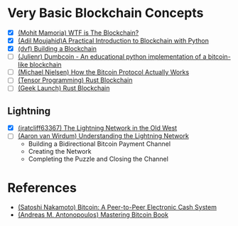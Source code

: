 # Very Basic Blockchain Concepts
- [x] [(Mohit Mamoria) WTF is The Blockchain? ](https://hackernoon.com/wtf-is-the-blockchain-1da89ba19348)
- [x] [(Adil Moujahid)A Practical Introduction to Blockchain with Python](http://adilmoujahid.com/posts/2018/03/intro-blockchain-bitcoin-python/)
- [x] [(dvf) Building a Blockchain](https://github.com/dvf/blockchain/blob/master/blockchain.py)
- [ ] [(Julienr) Dumbcoin - An educational python implementation of a bitcoin-like blockchain](https://github.com/julienr/ipynb_playground/blob/master/bitcoin/dumbcoin/dumbcoin.ipynb)
- [ ] [(Michael Nielsen) How the Bitcoin Protocol Actually Works](http://www.michaelnielsen.org/ddi/how-the-bitcoin-protocol-actually-works/)
- [ ] [(Tensor Programming) Rust Blockchain](https://github.com/tensor-programming/Rust_block_chain/blob/master/src/blockchain.rs)
- [ ] [(Geek Launch) Rust Blockchain](https://github.com/GeekLaunch/blockchain-rust)

## Lightning
- [x] [(jratcliff63367) The Lightning Network in the Old West](https://letstalkbitcoin.com/blog/post/the-lightning-network-elidhdicacs)
- [ ] [(Aaron van Wirdum) Understanding the Lightning Network](https://bitcoinmagazine.com/articles/understanding-the-lightning-network-part-building-a-bidirectional-payment-channel-1464710791/)
  - Building a Bidirectional Bitcoin Payment Channel
  - Creating the Network
  - Completing the Puzzle and Closing the Channel

# References
- [(Satoshi Nakamoto) Bitcoin: A Peer-to-Peer Electronic Cash System](https://bitcoin.org/bitcoin.pdf)
- [(Andreas M. Antonopoulos) Mastering Bitcoin Book](https://github.com/bitcoinbook/bitcoinbook)

